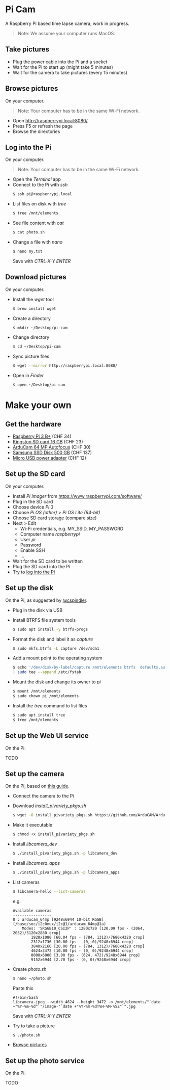 # Pi Cam
A Raspberry Pi based time lapse camera, work in progress.

> Note: We assume your computer runs MacOS.

## Take pictures
- Plug the power cable into the Pi and a socket
- Wait for the Pi to start up (might take 5 minutes)
- Wait for the camera to take pictures (every 15 minutes)

## Browse pictures
On your computer.

> Note: Your computer has to be in the same Wi-Fi network.

- Open http://raspberrypi.local:8080/
- Press F5 or refresh the page
- Browse the directories

## Log into the Pi
On your computer.

> Note: Your computer has to be in the same Wi-Fi network.

- Open the _Terminal_ app
- Connect to the Pi with _ssh_
    ```bash
    $ ssh pi@raspberrypi.local
    ```
- List files on disk with _tree_
    ```bash
    $ tree /mnt/elements
    ```
- See file content with _cat_
    ```bash
    $ cat photo.sh
    ```  
- Change a file with _nano_
    ```bash
    $ nano my.txt
    ```
    Save with _CTRL-X-Y ENTER_

## Download pictures
On your computer.

- Install the _wget_ tool
    ```bash
    $ brew install wget
    ```
- Create a directory
    ```bash
    $ mkdir ~/Desktop/pi-cam
    ```
- Change directory
    ```bash
    $ cd ~/Desktop/pi-cam
    ```
- Sync picture files
    ```bash
    $ wget --mirror http://raspberrypi.local:8080/
    ```
- Open in _Finder_
    ```bash
    $ open ~/Desktop/pi-cam
    ```

# Make your own
## Get the hardware
- [Raspberry Pi 3 B+](https://www.pi-shop.ch/raspberry-pi-3-model-b) (CHF 34)
- [Kingston SD card 16 GB](https://www.pi-shop.ch/kingston-microsdhc-karte-industrial-uhs-i-16-gb) (CHF 23)
- [ArduCam 64 MP Autofocus](https://www.pi-shop.ch/arducam-1-1-32-64mp-auto-focus-camera-module-for-raspberry-pi) (CHF 30)
- [Samsung SSD Disk 500 GB](https://www.digitec.ch/en/s1/product/samsung-portable-t7-red-1000-gb-external-ssd-13199901) (CHF 137)
- [Micro USB power adapter](https://www.pi-shop.ch/raspberry-pi-12-5w-micro-usb-power-supply-2255) (CHF 12)

## Set up the SD card
On your computer.

- Install _Pi Imager_ from https://www.raspberrypi.com/software/
- Plug in the SD card
- Choose device _Pi 3_
- Choose _Pi OS (other)_ > _Pi OS Lite (64-bit)_
- Choose SD card storage (compare size)
- Next > Edit
    - Wi-Fi credentials, e.g. MY_SSID, MY_PASSWORD
    - Computer name _raspberrypi_
    - User _pi_
    - Password
    - Enable SSH
    - ...
- Wait for the SD card to be written
- Plug the SD card into the Pi
- Try to [log into the Pi](#log-into-the-pi)

## Set up the disk
On the Pi, as suggested by [@cspindler](https://github.com/cspindler).

- Plug in the disk via USB
- Install BTRFS file system tools
    ```bash
    $ sudo apt install -y btrfs-progs
    ```

- Format the disk and label it as _capture_
    ```bash
    $ sudo mkfs.btrfs -L capture /dev/sda1
    ```

- Add a mount point to the operating system
    ```bash
    $ echo '/dev/disk/by-label/capture /mnt/elements btrfs  defaults,auto,user  0 0' \
    | sudo tee --append /etc/fstab
    ```

- Mount the disk and change its owner to _pi_
    ```bash
    $ mount /mnt/elements
    $ sudo chown pi /mnt/elements
    ```

- Install the _tree_ command to list files
    ```bash
    $ sudo apt install tree
    $ tree /mnt/elements
    ```

## Set up the Web UI service
On the Pi.

TODO

## Set up the camera
On the Pi, based on [this guide](https://docs.arducam.com/Raspberry-Pi-Camera/Native-camera/64MP-Hawkeye/#software-guide).

- Connect the camera to the Pi
- Download _install_pivariety_pkgs.sh_
    ```bash
    $ wget -O install_pivariety_pkgs.sh https://github.com/ArduCAM/Arducam-Pivariety-V4L2-Driver/releases/download/install_script/install_pivariety_pkgs.sh
    ```
- Make it executable
    ```bash
    $ chmod +x install_pivariety_pkgs.sh
    ```
- Install _libcamera_dev_
    ```bash
    $ ./install_pivariety_pkgs.sh -p libcamera_dev
    ```
- Install _libcamera_apps_
    ```bash
    $ ./install_pivariety_pkgs.sh -p libcamera_apps
    ```
- List cameras
    ```bash
    $ libcamera-hello --list-cameras
    ```
    e.g.
    ```
    Available cameras
    -----------------
    0 : arducam_64mp [9248x6944 10-bit RGGB] (/base/soc/i2c0mux/i2c@1/arducam_64mp@1a)
        Modes: 'SRGGB10_CSI2P' : 1280x720 [120.09 fps - (2064, 2032)/5120x2880 crop]
            1920x1080 [60.04 fps - (784, 1312)/7680x4320 crop]
            2312x1736 [30.00 fps - (0, 0)/9248x6944 crop]
            3840x2160 [20.00 fps - (784, 1312)/7680x4320 crop]
            4624x3472 [10.00 fps - (0, 0)/9248x6944 crop]
            8000x6000 [3.00 fps - (624, 472)/9248x6944 crop]
            9152x6944 [2.70 fps - (0, 0)/9248x6944 crop]
    ```
- Create _photo.sh_
    ```bash
    $ nano ~/photo.sh
    ```
    Paste this
    ```
    #!/bin/bash
    libcamera-jpeg --width 4624 --height 3472 -o /mnt/elements/"`date +"%Y-%m-%d"`"/image-"`date +"%Y-%m-%dT%H-%M-%SZ"`".jpg
    ```
    Save with _CTRL-X-Y ENTER_

- Try to take a picture
    ```bash
    $ ./photo.sh
    ```
- [Browse pictures](#browse-pictures)

## Set up the photo service
On the Pi.

TODO
